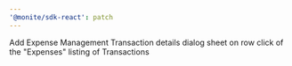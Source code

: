 ```yaml
---
'@monite/sdk-react': patch
---
```


Add Expense Management Transaction details dialog sheet on row click of the "Expenses" listing of Transactions
